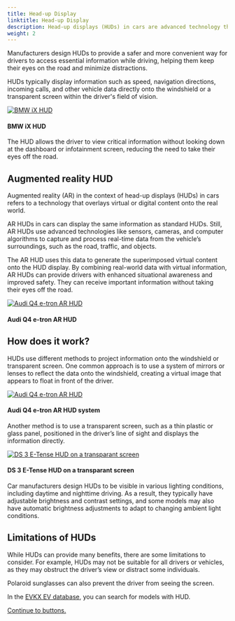```yaml
---
title: Head-up Display
linktitle: Head-up Display
description: Head-up displays (HUDs) in cars are advanced technology that projects information onto the windshield or a transparent screen, allowing the driver to view essential data without taking their eyes off the road.
weight: 2
---
```

<!-- markdownlint-disable MD033 -->

Manufacturers design HUDs to provide a safer and more convenient way for drivers to access essential information while driving, helping them keep their eyes on the road and minimize distractions.

HUDs typically display information such as speed, navigation directions, incoming calls, and other vehicle data directly onto the windshield or a transparent screen within the driver's field of vision. 

<figur>
    <a href="https://media.evkx.net/multimedia/technology/userinterface/hud/hud_ix_1.jpg">
        <img src="https://media.evkx.net/multimedia/technology/userinterface/hud/hud_ix_1_st.jpg" alt="BMW iX HUD" title="BMW iX HUD">
    </a>
    <figcaption><h4>BMW iX HUD</h4></figcaption>
</figur>

The HUD allows the driver to view critical information without looking down at the dashboard or infotainment screen, reducing the need to take their eyes off the road.

## Augmented reality HUD

Augmented reality (AR) in the context of head-up displays (HUDs) in cars refers to a technology that overlays virtual or digital content onto the real world.

AR HUDs in cars can display the same information as standard HUDs. Still, AR HUDs use advanced technologies like sensors, cameras, and computer algorithms to capture and process real-time data from the vehicle’s surroundings, such as the road, traffic, and objects.

The AR HUD uses this data to generate the superimposed virtual content onto the HUD display. By combining real-world data with virtual information, AR HUDs can provide drivers with enhanced situational awareness and improved safety. They can receive important information without taking their eyes off the road.

<figur>
    <a href="https://media.evkx.net/multimedia/technology/userinterface/hud/hudq4_1.jpg">
        <img src="https://media.evkx.net/multimedia/technology/userinterface/hud/hudq4_1_st.jpg" alt="Audi Q4 e-tron AR HUD" title="Audi Q4 e-tron AR HUD">
    </a>
    <figcaption><h4>Audi Q4 e-tron AR HUD</h4></figcaption>
</figur>

## How does it work?

HUDs use different methods to project information onto the windshield or transparent screen. One common approach is to use a system of mirrors or lenses to reflect the data onto the windshield, creating a virtual image that appears to float in front of the driver.

<figur>
    <a href="https://media.evkx.net/multimedia/technology/userinterface/hud/hudq4_2.jpg">
        <img src="https://media.evkx.net/multimedia/technology/userinterface/hud/hudq4_2_st.jpg" alt="Audi Q4 e-tron AR HUD" title="Audi Q4 e-tron AR HUD">
    </a>
    <figcaption><h4>Audi Q4 e-tron AR HUD system</h4></figcaption>
</figur>

Another method is to use a transparent screen, such as a thin plastic or glass panel, positioned in the driver’s line of sight and displays the information directly.

<figur>
    <a href="https://media.evkx.net/multimedia/technology/userinterface/hud/hud_ds3_etense.jpg">
        <img src="https://media.evkx.net/multimedia/technology/userinterface/hud/hud_ds3_etense_st.jpg" alt="DS 3 E-Tense HUD on a transparant screen" title="DS 3 E-Tense HUD on a transparant screen">
    </a>
    <figcaption><h4>DS 3 E-Tense HUD on a transparant screen</h4></figcaption>
</figur>

Car manufacturers design HUDs to be visible in various lighting conditions, including daytime and nighttime driving. As a result, they typically have adjustable brightness and contrast settings, and some models may also have automatic brightness adjustments to adapt to changing ambient light conditions.

## Limitations of HUDs

While HUDs can provide many benefits, there are some limitations to consider. For example, HUDs may not be suitable for all drivers or vehicles, as they may obstruct the driver’s view or distract some individuals.

Polaroid sunglasses can also prevent the driver from seeing the screen.

In the [EVKX EV database](../../evsearch/), you can search for models with HUD.

[Continue to buttons.](../buttons/)
